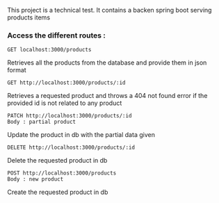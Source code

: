 This project is a technical test.
It contains a backen spring boot serving products items

### Access the different routes :
```
GET localhost:3000/products
```
Retrieves all the products from the database and provide them in json format

```
GET http://localhost:3000/products/:id
```
Retrieves a requested product and throws a 404 not found error if the provided id is not related to any product

```
PATCH http://localhost:3000/products/:id
Body : partial product
```
Update the product in db with the partial data given

```
DELETE http://localhost:3000/products/:id
```
Delete the requested product in db

```
POST http://localhost:3000/products
Body : new product
```
Create the requested product in db

